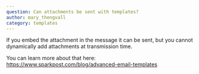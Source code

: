 ```yaml
---
question: Can attachments be sent with templates?
author: mary_thengvall
category: templates
---
```

If you embed the attachment in the message it can be sent, but you cannot dynamically add attachments at transmission time.

You can learn more about that here: https://www.sparkpost.com/blog/advanced-email-templates
